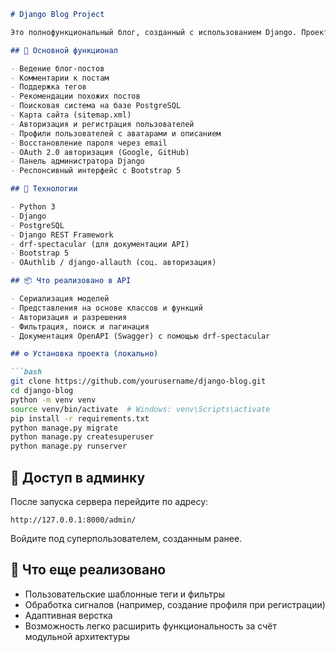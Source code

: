 ````markdown
# Django Blog Project

Это полнофункциональный блог, созданный с использованием Django. Проект разрабатывался в учебных целях и охватывает как базовые, так и продвинутые аспекты Django, включая работу с базой данных, административный интерфейс, пользовательские профили, тегирование, поисковую систему, REST API и многое другое.

## 🚀 Основной функционал

- Ведение блог-постов
- Комментарии к постам
- Поддержка тегов
- Рекомендации похожих постов
- Поисковая система на базе PostgreSQL
- Карта сайта (sitemap.xml)
- Авторизация и регистрация пользователей
- Профили пользователей с аватарами и описанием
- Восстановление пароля через email
- OAuth 2.0 авторизация (Google, GitHub)
- Панель администратора Django
- Респонсивный интерфейс с Bootstrap 5

## 🔧 Технологии

- Python 3
- Django
- PostgreSQL
- Django REST Framework
- drf-spectacular (для документации API)
- Bootstrap 5
- OAuthlib / django-allauth (соц. авторизация)

## 📦 Что реализовано в API

- Сериализация моделей
- Представления на основе классов и функций
- Авторизация и разрешения
- Фильтрация, поиск и пагинация
- Документация OpenAPI (Swagger) с помощью drf-spectacular

## ⚙️ Установка проекта (локально)

```bash
git clone https://github.com/yourusername/django-blog.git
cd django-blog
python -m venv venv
source venv/bin/activate  # Windows: venv\Scripts\activate
pip install -r requirements.txt
python manage.py migrate
python manage.py createsuperuser
python manage.py runserver
````

## 🔑 Доступ в админку

После запуска сервера перейдите по адресу:

```
http://127.0.0.1:8000/admin/
```

Войдите под суперпользователем, созданным ранее.

## 🧪 Что еще реализовано

* Пользовательские шаблонные теги и фильтры
* Обработка сигналов (например, создание профиля при регистрации)
* Адаптивная верстка
* Возможность легко расширить функциональность за счёт модульной архитектуры


```





